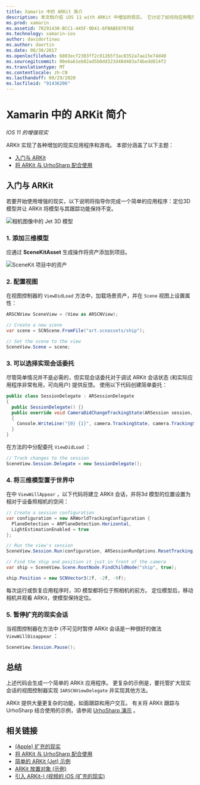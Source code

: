 ```yaml
---
title: Xamarin 中的 ARKit 简介
description: 本文档介绍 iOS 11 with ARKit 中增加的现实。 它讨论了如何向应用程序添加3D 模型，如何配置视图，如何实现会话委托，如何将三维模型置于世界上，以及如何暂停扩充的现实会话。
ms.prod: xamarin
ms.assetid: 70291430-BCC1-445F-9D41-6FBABE87078E
ms.technology: xamarin-ios
author: davidortinau
ms.author: daortin
ms.date: 08/30/2017
ms.openlocfilehash: 6803ecf2303ff2c91265f3ac8352a7aa15e74d40
ms.sourcegitcommit: 00e6a61eb82ad5b0dd323d48d483a74bedd814f2
ms.translationtype: MT
ms.contentlocale: zh-CN
ms.lasthandoff: 09/29/2020
ms.locfileid: "91436206"
---
```

# <a name="introduction-to-arkit-in-xamarinios"></a>Xamarin 中的 ARKit 简介

_IOS 11 的增强现实_

ARKit 实现了各种增加的现实应用程序和游戏。 本部分涵盖了以下主题：

- [入门与 ARKit](#gettingstarted)
- [将 ARKit 与 UrhoSharp 配合使用](urhosharp.md)

<a name="gettingstarted"></a>

## <a name="getting-started-with-arkit"></a>入门与 ARKit

若要开始使用增强的现实，以下说明将指导你完成一个简单的应用程序：定位3D 模型并让 ARKit 将模型与其跟踪功能保持不变。

![相机图像中的 Jet 3D 模型](images/jet-sml.png)

### <a name="1-add-a-3d-model"></a>1. 添加三维模型

应通过 **SceneKitAsset** 生成操作将资产添加到项目。

![SceneKit 项目中的资产](images/scene-assets.png)

### <a name="2-configure-the-view"></a>2. 配置视图

在视图控制器的 `ViewDidLoad` 方法中，加载场景资产，并在 `Scene` 视图上设置属性：

```csharp
ARSCNView SceneView = (View as ARSCNView);

// Create a new scene
var scene = SCNScene.FromFile("art.scnassets/ship");

// Set the scene to the view
SceneView.Scene = scene;
```

### <a name="3-optionally-implement-a-session-delegate"></a>3. 可以选择实现会话委托

尽管简单情况并不是必需的，但实现会话委托对于调试 ARKit 会话状态 (和实际应用程序非常有用，可向用户) 提供反馈。 使用以下代码创建简单委托：

```csharp
public class SessionDelegate : ARSessionDelegate
{
  public SessionDelegate() {}
  public override void CameraDidChangeTrackingState(ARSession session, ARCamera camera)
  {
    Console.WriteLine("{0} {1}", camera.TrackingState, camera.TrackingStateReason);
  }
}
```

在方法的中分配委托 `ViewDidLoad` ：

```csharp
// Track changes to the session
SceneView.Session.Delegate = new SessionDelegate();
```

### <a name="4-position-the-3d-model-in-the-world"></a>4. 将三维模型置于世界中

在中 `ViewWillAppear` ，以下代码将建立 ARKit 会话，并将3d 模型的位置设置为相对于设备照相机的空间：

```csharp
// Create a session configuration
var configuration = new ARWorldTrackingConfiguration {
  PlaneDetection = ARPlaneDetection.Horizontal,
  LightEstimationEnabled = true
};

// Run the view's session
SceneView.Session.Run(configuration, ARSessionRunOptions.ResetTracking);

// Find the ship and position it just in front of the camera
var ship = SceneView.Scene.RootNode.FindChildNode("ship", true);

ship.Position = new SCNVector3(2f, -2f, -9f);
```

每次运行或恢复应用程序时，3D 模型都将位于照相机的前方。 定位模型后，移动相机并观看 ARKit，使模型保持定位。

### <a name="5-pause-the-augmented-reality-session"></a>5. 暂停扩充的现实会话

当视图控制器在方法中 (不可见时暂停 ARKit 会话是一种很好的做法 `ViewWillDisappear` ：

```csharp
SceneView.Session.Pause();
```

## <a name="summary"></a>总结

上述代码会生成一个简单的 ARKit 应用程序。 更复杂的示例是，要托管扩大现实会话的视图控制器实现 `IARSCNViewDelegate` 并实现其他方法。

ARKit 提供大量更复杂的功能，如面跟踪和用户交互。 有关将 ARKit 跟踪与 UrhoSharp 结合使用的示例，请参阅 [UrhoSharp 演示](urhosharp.md) 。

## <a name="related-links"></a>相关链接

- [ (Apple) 扩充的现实 ](https://developer.apple.com/arkit/)
- [将 ARKit 与 UrhoSharp 配合使用](urhosharp.md)
- [简单的 ARKit (Jet) 示例](/samples/xamarin/ios-samples/ios11-arkitsample)
- [ARKit 放置对象 (示例) ](/samples/xamarin/ios-samples/ios11-arkitplacingobjects)
- [引入 ARKit-)  (视频的 iOS (扩充的现实) ](https://developer.apple.com/videos/play/wwdc2017/602/)